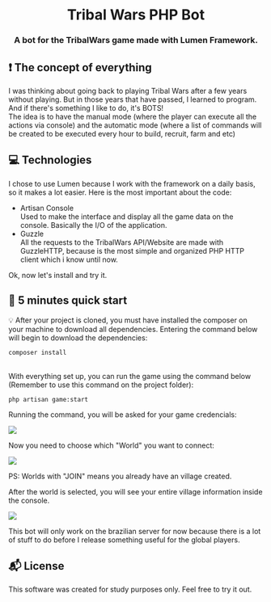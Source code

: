 

<h1 align="center">
  Tribal Wars PHP Bot
</h1>

<h3 align="center">
    A bot for the TribalWars game made with Lumen Framework.
</h3> 

## :exclamation: The concept of everything

I was thinking about going back to playing Tribal Wars after a few years without playing. But in those years that have passed, I learned to program. And if there's something I like to do, it's BOTS!<br>
The idea is to have the manual mode (where the player can execute all the actions via console) and the automatic mode (where a list of commands will be created to be executed every hour to build, recruit, farm and etc)

## :computer: Technologies

I chose to use Lumen because I work with the framework on a daily basis, so it makes a lot easier. Here is the most important about the code: 

- Artisan Console<br>
Used to make the interface and display all the game data on the console. Basically the I/O of the application.
- Guzzle<br>
All the requests to the TribalWars API/Website are made with GuzzleHTTP, because is the most simple and organized PHP HTTP client which i know until now.

Ok, now let's install and try it.

## :rocket: 5 minutes quick start

:bulb: After your project is cloned, you must have installed the composer on your machine to download all dependencies.
Entering the command below will begin to download the dependencies:

```
composer install
```
<br>
With everything set up, you can run the game using the command below (Remember to use this command on the project folder):

```
php artisan game:start
```

<p>Running the command, you will be asked for your game credencials:</p>

<img src="https://i.imgur.com/mU6r1Ll.png"><br>


<p>Now you need to choose which "World" you want to connect:</p>

<img src="https://i.imgur.com/heYYMyc.png"><br>

<p>PS: Worlds with "JOIN" means you already have an village created.</p>

<p>After the world is selected, you will see your entire village information inside the console.</p>


<img src="https://i.imgur.com/9TNgSsk.png"><br>

<p>This bot will only work on the brazilian server for now because there is a lot of stuff to do before I release something useful for the global players.</p>



## :mailbox_with_mail: License 

This software was created for study purposes only. Feel free to try it out.




